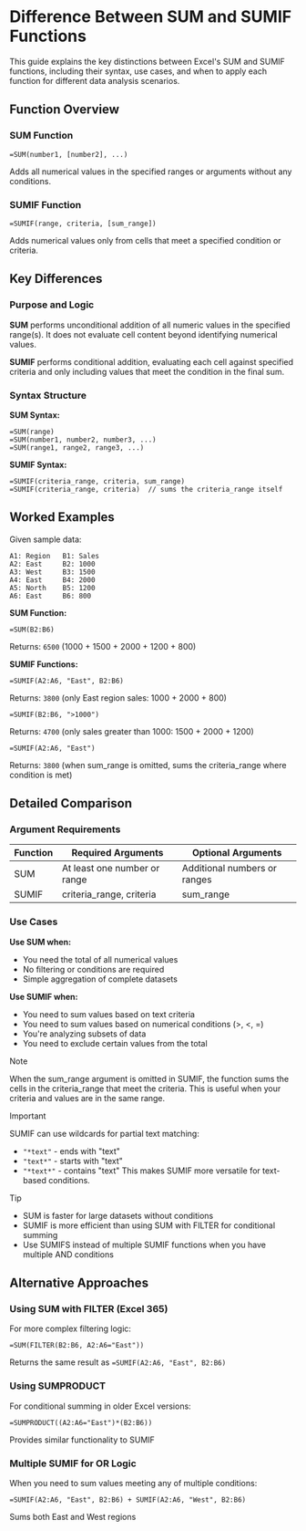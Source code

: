 # Difference Between SUM and SUMIF Functions

This guide explains the key distinctions between Excel's SUM and SUMIF functions, including their syntax, use cases, and when to apply each function for different data analysis scenarios.

## Function Overview

### SUM Function
```
=SUM(number1, [number2], ...)
```
Adds all numerical values in the specified ranges or arguments without any conditions.

### SUMIF Function
```
=SUMIF(range, criteria, [sum_range])
```
Adds numerical values only from cells that meet a specified condition or criteria.

## Key Differences

### Purpose and Logic
**SUM** performs unconditional addition of all numeric values in the specified range(s). It does not evaluate cell content beyond identifying numerical values.

**SUMIF** performs conditional addition, evaluating each cell against specified criteria and only including values that meet the condition in the final sum.

### Syntax Structure
**SUM Syntax:**
```
=SUM(range)
=SUM(number1, number2, number3, ...)
=SUM(range1, range2, range3, ...)
```

**SUMIF Syntax:**
```
=SUMIF(criteria_range, criteria, sum_range)
=SUMIF(criteria_range, criteria)  // sums the criteria_range itself
```

## Worked Examples

Given sample data:
```
A1: Region   B1: Sales
A2: East     B2: 1000
A3: West     B3: 1500
A4: East     B4: 2000
A5: North    B5: 1200
A6: East     B6: 800
```

**SUM Function:**
```
=SUM(B2:B6)
```
Returns: `6500` (1000 + 1500 + 2000 + 1200 + 800)

**SUMIF Functions:**
```
=SUMIF(A2:A6, "East", B2:B6)
```
Returns: `3800` (only East region sales: 1000 + 2000 + 800)

```
=SUMIF(B2:B6, ">1000")
```
Returns: `4700` (only sales greater than 1000: 1500 + 2000 + 1200)

```
=SUMIF(A2:A6, "East")
```
Returns: `3800` (when sum_range is omitted, sums the criteria_range where condition is met)

## Detailed Comparison

### Argument Requirements
| Function | Required Arguments | Optional Arguments |
|----------|-------------------|-------------------|
| SUM | At least one number or range | Additional numbers or ranges |
| SUMIF | criteria_range, criteria | sum_range |

### Use Cases
**Use SUM when:**
- You need the total of all numerical values
- No filtering or conditions are required
- Simple aggregation of complete datasets

**Use SUMIF when:**
- You need to sum values based on text criteria
- You need to sum values based on numerical conditions (>, <, =)
- You're analyzing subsets of data
- You need to exclude certain values from the total

> [!NOTE]
> When the sum_range argument is omitted in SUMIF, the function sums the cells in the criteria_range that meet the criteria. This is useful when your criteria and values are in the same range.

> [!IMPORTANT]
> SUMIF can use wildcards for partial text matching:
> - `"*text"` - ends with "text"
> - `"text*"` - starts with "text"
> - `"*text*"` - contains "text"
> This makes SUMIF more versatile for text-based conditions.

> [!TIP]
- SUM is faster for large datasets without conditions
- SUMIF is more efficient than using SUM with FILTER for conditional summing
- Use SUMIFS instead of multiple SUMIF functions when you have multiple AND conditions

## Alternative Approaches

### Using SUM with FILTER (Excel 365)
For more complex filtering logic:
```
=SUM(FILTER(B2:B6, A2:A6="East"))
```
Returns the same result as `=SUMIF(A2:A6, "East", B2:B6)`

### Using SUMPRODUCT
For conditional summing in older Excel versions:
```
=SUMPRODUCT((A2:A6="East")*(B2:B6))
```
Provides similar functionality to SUMIF

### Multiple SUMIF for OR Logic
When you need to sum values meeting any of multiple conditions:
```
=SUMIF(A2:A6, "East", B2:B6) + SUMIF(A2:A6, "West", B2:B6)
```
Sums both East and West regions
